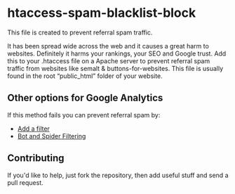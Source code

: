 htaccess-spam-blacklist-block
=============================

This file is created to prevent referral spam traffic. 

It has been spread wide across the web and it causes a great harm to websites. Definitely it harms your rankings, your SEO and Google trust. Add this to your .htaccess file on a Apache server to prevent referral spam traffic from websites like semalt &amp; buttons-for-websites. This file is usually found in the root “public_html” folder of your website.


## Other options for Google Analytics

If this method fails you can prevent referral spam by:

  * [Add a filter ](https://support.google.com/analytics/answer/1033162)
  * [Bot and Spider Filtering](https://plus.google.com/+GoogleAnalytics/posts/2tJ79CkfnZk) 


##  Contributing

If you'd like to help, just fork the repository, then add useful stuff and send a pull request.